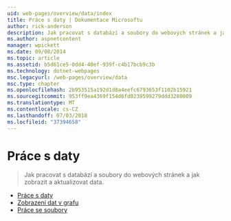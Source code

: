 ```yaml
---
uid: web-pages/overview/data/index
title: Práce s daty | Dokumentace Microsoftu
author: rick-anderson
description: Jak pracovat s databází a soubory do webových stránek a jak zobrazit a aktualizovat data.
ms.author: aspnetcontent
manager: wpickett
ms.date: 09/08/2014
ms.topic: article
ms.assetid: b5d61ce5-0dd4-40ef-939f-c4b17bcb9c3b
ms.technology: dotnet-webpages
msc.legacyurl: /web-pages/overview/data
msc.type: chapter
ms.openlocfilehash: 2b953515a192d1d8a4eefc6793653f1102b15921
ms.sourcegitcommit: 953ff9ea4369f154d6fd0239599279ddd3280009
ms.translationtype: MT
ms.contentlocale: cs-CZ
ms.lasthandoff: 07/03/2018
ms.locfileid: "37394658"
---
```

<a name="working-with-data"></a>Práce s daty
====================
> Jak pracovat s databází a soubory do webových stránek a jak zobrazit a aktualizovat data.


- [Práce s daty](5-working-with-data.md)
- [Zobrazení dat v grafu](7-displaying-data-in-a-chart.md)
- [Práce se soubory](working-with-files.md)
